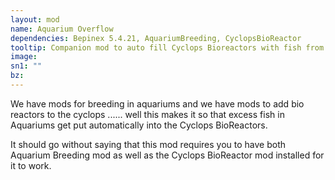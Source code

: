 ```yaml
---
layout: mod
name: Aquarium Overflow
dependencies: Bepinex 5.4.21, AquariumBreeding, CyclopsBioReactor
tooltip: Companion mod to auto fill Cyclops Bioreactors with fish from an aquarium that can breed fish.
image: 
sn1: ""
bz: 
---
```



We have mods for breeding in aquariums and we have mods to add bio reactors to the cyclops ...... well this makes it so that excess fish in Aquariums get put automatically into the Cyclops BioReactors.

It should go without saying that this mod requires you to have both Aquarium Breeding mod as well as the Cyclops BioReactor mod installed for it to work.
